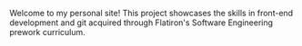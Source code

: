 Welcome to my personal site! This project showcases the skills in front-end development and git acquired through Flatiron's Software Engineering prework curriculum.
